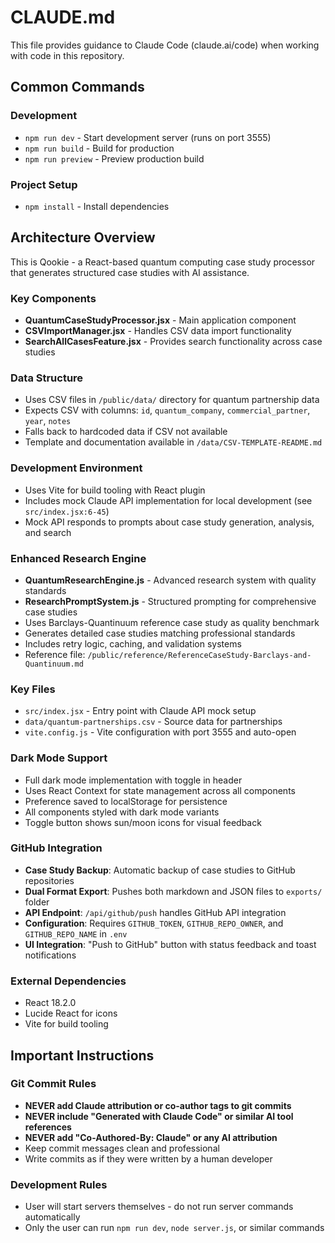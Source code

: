 # CLAUDE.md

This file provides guidance to Claude Code (claude.ai/code) when working with code in this repository.

## Common Commands

### Development
- `npm run dev` - Start development server (runs on port 3555)
- `npm run build` - Build for production
- `npm run preview` - Preview production build

### Project Setup
- `npm install` - Install dependencies

## Architecture Overview

This is Qookie - a React-based quantum computing case study processor that generates structured case studies with AI assistance.

### Key Components
- **QuantumCaseStudyProcessor.jsx** - Main application component
- **CSVImportManager.jsx** - Handles CSV data import functionality
- **SearchAllCasesFeature.jsx** - Provides search functionality across case studies

### Data Structure
- Uses CSV files in `/public/data/` directory for quantum partnership data
- Expects CSV with columns: `id`, `quantum_company`, `commercial_partner`, `year`, `notes`
- Falls back to hardcoded data if CSV not available
- Template and documentation available in `/data/CSV-TEMPLATE-README.md`

### Development Environment
- Uses Vite for build tooling with React plugin
- Includes mock Claude API implementation for local development (see `src/index.jsx:6-45`)
- Mock API responds to prompts about case study generation, analysis, and search

### Enhanced Research Engine
- **QuantumResearchEngine.js** - Advanced research system with quality standards
- **ResearchPromptSystem.js** - Structured prompting for comprehensive case studies
- Uses Barclays-Quantinuum reference case study as quality benchmark
- Generates detailed case studies matching professional standards
- Includes retry logic, caching, and validation systems
- Reference file: `/public/reference/ReferenceCaseStudy-Barclays-and-Quantinuum.md`

### Key Files
- `src/index.jsx` - Entry point with Claude API mock setup
- `data/quantum-partnerships.csv` - Source data for partnerships
- `vite.config.js` - Vite configuration with port 3555 and auto-open

### Dark Mode Support
- Full dark mode implementation with toggle in header
- Uses React Context for state management across all components
- Preference saved to localStorage for persistence
- All components styled with dark mode variants
- Toggle button shows sun/moon icons for visual feedback

### GitHub Integration
- **Case Study Backup**: Automatic backup of case studies to GitHub repositories
- **Dual Format Export**: Pushes both markdown and JSON files to `exports/` folder
- **API Endpoint**: `/api/github/push` handles GitHub API integration
- **Configuration**: Requires `GITHUB_TOKEN`, `GITHUB_REPO_OWNER`, and `GITHUB_REPO_NAME` in `.env`
- **UI Integration**: "Push to GitHub" button with status feedback and toast notifications

### External Dependencies
- React 18.2.0
- Lucide React for icons
- Vite for build tooling

## Important Instructions

### Git Commit Rules
- **NEVER add Claude attribution or co-author tags to git commits**
- **NEVER include "Generated with Claude Code" or similar AI tool references**
- **NEVER add "Co-Authored-By: Claude" or any AI attribution**
- Keep commit messages clean and professional
- Write commits as if they were written by a human developer

### Development Rules
- User will start servers themselves - do not run server commands automatically
- Only the user can run `npm run dev`, `node server.js`, or similar commands